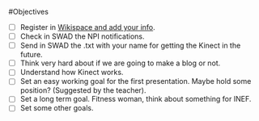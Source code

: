 #Objectives

- [ ] Register in [Wikispace and add your info](http://nuevos-paradigmas-de-interaccion.wikispaces.com/).
- [ ] Check in SWAD the NPI notifications.
- [ ] Send in SWAD the .txt with your name for getting the Kinect in the future. 
- [ ] Think very hard about if we are going to make a blog or not.
- [ ] Understand how Kinect works.
- [ ] Set an easy working goal for the first presentation. Maybe hold some position? (Suggested by the teacher).
- [ ] Set a long term goal. Fitness woman, think about something for INEF.
- [ ] Set some other goals.
